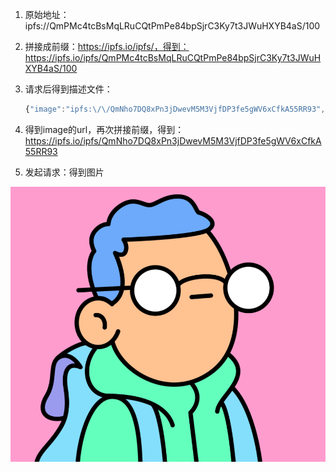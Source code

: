 1. 原始地址：  ipfs://QmPMc4tcBsMqLRuCQtPmPe84bpSjrC3Ky7t3JWuHXYB4aS/100

2. 拼接成前缀：https://ipfs.io/ipfs/，得到：https://ipfs.io/ipfs/QmPMc4tcBsMqLRuCQtPmPe84bpSjrC3Ky7t3JWuHXYB4aS/100

3. 请求后得到描述文件：

   ```js
   {"image":"ipfs:\/\/QmNho7DQ8xPn3jDwevM5M3VjfDP3fe5gWV6xCfkA55RR93","name":"Doodle #100","description":"A community-driven collectibles project featuring art by Burnt Toast. Doodles come in a joyful range of colors, traits and sizes with a collection size of 10,000. Each Doodle allows its owner to vote for experiences and activations paid for by the Doodles Community Treasury. Burnt Toast is the working alias for Scott Martin, a Canadian\u2013based illustrator, designer, animator and muralist.","attributes":[{"trait_type":"face","value":"designer glasses"},{"trait_type":"hair","value":"blue brushcut"},{"trait_type":"body","value":"blue backpack"},{"trait_type":"background","value":"pink"},{"trait_type":"head","value":"orange"}]}
   ```


4. 得到image的url，再次拼接前缀，得到：https://ipfs.io/ipfs/QmNho7DQ8xPn3jDwevM5M3VjfDP3fe5gWV6xCfkA55RR93

5. 发起请求：得到图片

![image-20211019100551520](assets/image-20211019100551520.png)